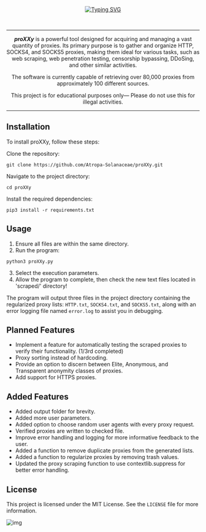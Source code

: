 <a name="readme-top"></a>

<div align="center">

  [![Typing SVG](https://readme-typing-svg.demolab.com?font=Fira+Code&weight=200&size=98&duration=2000&pause=2000&color=831ACB&center=true&vCenter=true&width=1000&height=150&lines=%3C%7C———proXXy———%7C%3E)](https://git.io/typing-svg)

  <!-- BANNER -->
  <br />
  
 ---
***proXXy*** is a powerful tool designed for acquiring and managing a vast quantity of proxies. Its primary purpose is to gather and organize HTTP, SOCKS4, and SOCKS5 proxies, making them ideal for various tasks, such as web scraping, web penetration testing, censorship bypassing, DDoSing, and other similar activities. 

The software is currently capable of retrieving over 80,000 proxies from approximately 100 different sources.

  This project is for educational purposes only— Please do not use this for illegal activities.
</div>

---

## Installation

To install proXXy, follow these steps:

Clone the repository:
```
git clone https://github.com/Atropa-Solanaceae/proXXy.git
```
Navigate to the project directory:
```
cd proXXy
```
Install the required dependencies:
```
pip3 install -r requirements.txt
```
## Usage

1. Ensure all files are within the same directory.
2. Run the program:
```
python3 proXXy.py
```
3. Select the execution parameters.
4. Allow the program to complete, then check the new text files located in 'scraped/' directory!

The program will output three files in the project directory containing the regularized proxy lists: `HTTP.txt`, `SOCKS4.txt`, and `SOCKS5.txt`, along with an error logging file named `error.log` to assist you in debugging.

## Planned Features 
- Implement a feature for automatically testing the scraped proxies to verify their functionality. (1/3rd completed) 
- Proxy sorting instead of hardcoding.
- Provide an option to discern between Elite, Anonymous, and Transparent anonymity classes of proxies.
- Add support for HTTPS proxies.

## Added Features
- Added output folder for brevity.
- Added more user parameters.
- Added option to choose random user agents with every proxy request.
- Verified proxies are written to checked file.
- Improve error handling and logging for more informative feedback to the user.
- Added a function to remove duplicate proxies from the generated lists.
- Added a function to regularize proxies by removing trash values.
- Updated the proxy scraping function to use contextlib.suppress for better error handling.

## License

This project is licensed under the MIT License. See the `LICENSE` file for more information.

![img](https://user-images.githubusercontent.com/89823371/235329804-79367e5d-ef08-493e-9e4b-de9a51a5b503.png)


